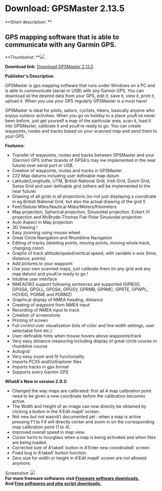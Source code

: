 # Download: GPSMaster 2.13.5

**Short description: **

## GPS mapping software that is able to communicate with any Garmin GPS.

  
**Thumbshot: **![](http://www.freewarefiles.com/screenshot/gpsmaster_md.jpg)   
  
**Download link:** [Download GPSMaster 2.13.5](http://freesoftwares.boysofts.com/GPSMaster_program_50936.html)  
  

**Publisher's Description**  
  

GPSMaster is gps mapping software that runs under Windows on a PC and is able
to communicate (serial or USB) with any Garmin GPS. You can download all the
desired data from your GPS, edit it, save it, view it, print it, upload it.
When you use your GPS regularly GPSMaster is a must have!

GPSMaster is ideal for pilots, sailors, cyclists, hikers, basically anyone who
enjoys outdoor activities. When you go on holiday to a place youA've never
been before, just get yourself a map of the particular area, scan it, load it
into GPSMaster, calibrate it and youA're ready to go. You can create
waypoints, routes and tracks based on your scanned map and send them to your
GPS.

**Features:**

  * Transfer of waypoints, routes and tracks between GPSMaster and your (Garmin) GPS (other brands of GPSA's may me implemented in the near future) over serial port or USB. 
  * Creation of waypoints, routes and tracks in GPSMaster 
  * 222 Map datums including user definable map datum 
  * Latitude/Longitude, UTM, British National Grid, Irish Grid, Dutch Grid, Swiss Grid and user definable grid (others will be implemented in the near future) 
  * Drawing of all grids in all projections (so not just displaying a coordinate in eg British National Grid, but also the actual drawing of the grid !) 
  * Feet/Statute Miles/Nautical Miles/Meters/Kilometers 
  * Map projection, Spherical projection, Sinusoidal projection, Eckert VI projection and McBryde-Thomas Flat-Polar Sinusoidal projection 
  * Auto Aspect in Map projection 
  * 3D Viewing ! 
  * Easy zooming using mouse wheel 
  * Great Circle Navigation and Rhumbline Navigation 
  * Editing of tracks (deleting points, moving points, moving whole track, changing color) 
  * Graphs of track altitude/speed/vertical speed, with variable x-axis (time, distance, points) 
  * Add pictures to your waypoint 
  * Use your own scanned maps, just calibrate them (in any grid and any map datum) and youA're ready to go ! 
  * Intuitive user interface 
  * NMEA0183 support following sentences are supported (GPBOD, GPGGA, GPGLL, GPGSA, GPGSV, GPRMB, GPRMC, GPRTE, GPWPL, HCHDG, PGRME and PGRMZ) 
  * Graphical display of NMEA heading, distance 
  * Creating of waypoint from NMEA input 
  * Recording of NMEA input to track 
  * Creation of screenshots 
  * Printing of screen 
  * Full control over visualization (lots of color and line width settings, user selectable font etc.) 
  * User-definable hints when mouse hovers above waypoints/track 
  * Very easy distance measuring including display of great circle course or rhumbline course 
  * Autogrid 
  * Very easy zoom and fit functionality 
  * Imports PCX5 andOziExplorer files 
  * Imports tracks in gpx format 
  * Supports every Garmin GPS 

**WhatA's New in version 2.9.3:**

  * Changed the way maps are calibrated: first all 4 map calibration point need to be given a new coordinate before the calibration becomes active. 
  * The Width and Height of an image can now directly be obtained by clicking a button in the A'Edit mapA' screen. 
  * Not new but not wasnA't documented yet : when a map is active pressing F1 to F4 will directly center and zoom in on the corresponding map calibration point (1 to 4). 
  * Improved overall speed in map view. 
  * Cursor turns to hourglass when a map is being activated and when files are being loaded. 
  * Corrected size of A'takeA' button in A'Enter new coordinateA' screen. 
  * Fixed bug in A'takeA' button function. 
  * Zero size for width or height in A'Edit mapA' screen are not allowed anymore. 

  
  
Screenshot: ![](http://www.freewarefiles.com/screenshot/gpsmaster.jpg)  
**For more freeware softwares visit [Freeware software downloads.](http://freesoftwares.boysofts.com/)**   
**And [Free softwares and php script downloads.](http://www.boysofts.com/)**


